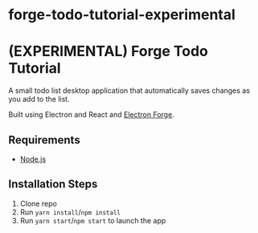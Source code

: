 # forge-todo-tutorial-experimental

# (EXPERIMENTAL) Forge Todo Tutorial

A small todo list desktop application that automatically saves changes as you add to the list.

Built using Electron and React and [Electron Forge](https://www.electronforge.io/).

## Requirements

* [Node.js](http://nodejs.org/)

## Installation Steps

1. Clone repo
2. Run `yarn install`/`npm install`
3. Run `yarn start`/`npm start` to launch the app
